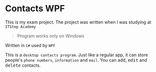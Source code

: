 # Contacts WPF
This is my exam project. The project was written when I was studying at `ITStep Academy`
> Program works only on Windows

Written in `C#` used by `WPF`

This is a `desktop contacts program`. Just like a regular app, it can store people's `phone numbers`, `information` and `mail`. You can <kbd>add</kbd>, <kbd>edit</kbd> and <kbd>delete</kbd> contacts.